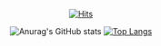 <div align=center>
  
[![Hits](https://hits.seeyoufarm.com/api/count/incr/badge.svg?url=https%3A%2F%2Fgithub.com%2Fhan51361&count_bg=%23350092&title_bg=%23FD4EFD&icon=spring.svg&icon_color=%23FFFFFF&title=hits&edge_flat=false)](https://hits.seeyoufarm.com)
 
![Anurag's GitHub stats](https://github-readme-stats.vercel.app/api?username=han51361&show_icons=true&theme=radical&show_icons=true&include_all_commits=true&count_private=true)
[![Top Langs](https://github-readme-stats.vercel.app/api/top-langs/?username=han51361&hide=javascript,html,CSS&theme=radical)](https://github.com/anuraghazra/github-readme-stats)

</div>
